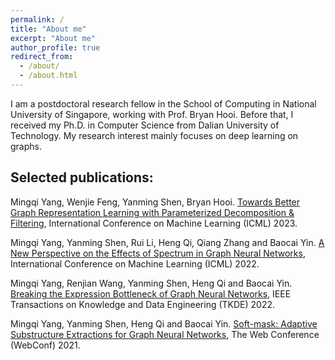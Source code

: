 ```yaml
---
permalink: /
title: "About me"
excerpt: "About me"
author_profile: true
redirect_from: 
  - /about/
  - /about.html
---
```


I am a postdoctoral research fellow in the School of Computing in National University of Singapore, working with Prof. Bryan Hooi. Before that, I received my Ph.D. in Computer Science from Dalian University of Technology. My research interest mainly focuses on deep learning on graphs.

## Selected publications:

  Mingqi Yang, Wenjie Feng, Yanming Shen, Bryan Hooi. [Towards Better Graph Representation Learning with Parameterized Decomposition & Filtering](https://arxiv.org/abs/2305.06102), International Conference on Machine Learning (ICML) 2023.

  Mingqi Yang, Yanming Shen, Rui Li, Heng Qi, Qiang Zhang and Baocai Yin. [A New Perspective on the Effects of Spectrum in Graph Neural Networks](https://arxiv.org/abs/2112.07160), International Conference on Machine Learning (ICML) 2022.

  Mingqi Yang, Renjian Wang, Yanming Shen, Heng Qi and Baocai Yin. [Breaking the Expression Bottleneck of Graph Neural Networks](https://ieeexplore.ieee.org/document/9759979), IEEE Transactions on Knowledge and Data Engineering (TKDE) 2022.

  Mingqi Yang, Yanming Shen, Heng Qi and Baocai Yin. [Soft-mask: Adaptive Substructure Extractions for Graph Neural Networks](https://dl.acm.org/doi/10.1145/3442381.3449929), The Web Conference (WebConf) 2021.

